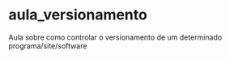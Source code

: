 # aula_versionamento
Aula sobre como controlar o versionamento de um determinado programa/site/software
